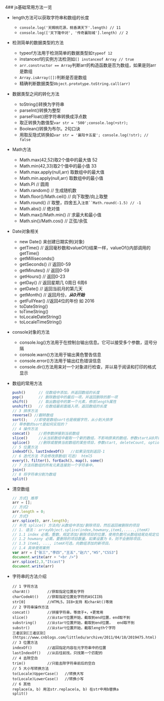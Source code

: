 4## js基础常用方法一览
- length方法可以获取字符串和数组的长度
  + `console.log('天赐桃花源，桃香满天下'.length) // 11 `
  + `console.log(['天下隆中对', '传奇襄阳城'].length) // 2 `
- 检测简单的数据类型的方法
  + typeof方法用于检测简单的数据类型如`typeof 12`
  + instanceof的实例方法检测如`[] instanceof Array // true`
  + `arr.constructor == Array`判断arr的构造函数是否为数组，如果是则arr是数组
  + `Array.isArray([])`判断是否是数组
  + 精确判断数据类型`Object.prototype.toString.call(arr)`
- 数据类型之间的转化方法
  + toString()转换为字符串
  + parseInt()转换为整型
  + parseFloat()把字符串转换成浮点数
  + 取正转换为数值型`var str = '500';console.log(+str);`
  + Boolean()转换为布尔。2句口诀
  + 用取反隐式转换如`var str = '襄阳卡五星'; console.log(!str); // false`
- Math方法
  + Math.max(42,52)取2个值中的最大值 52
  + Math.min(42,33)取2个值中的最小值 33
  + Math.max.apply(null,arr) 取数组中的最大值
  + Math.min.apply(null,arr) 取数组中的最小值
  + Math.PI             // 圆周
  + Math.random()       // 生成随机数
  + Math.floor()/Math.ceil()   // 向下取整/向上取整
  + Math.round()        // 取整，四舍五入`注意``Math.round(-1.5) // -1`
  + Math.abs()          // 绝对值
  + Math.max()/Math.min()    // 求最大和最小值
  + Math.sin()/Math.cos()    // 正弦/余弦
- Date对象相关
  + new Date() 来创建日期实例(对象)
  + getTime()     // 返回毫秒数和valueOf()结果一样，valueOf()内部调用的getTime()
  + getMilliseconds() 
  + getSeconds()  // 返回0-59
  + getMinutes()  // 返回0-59
  + getHours()    // 返回0-23
  + getDay()      // 返回星期几 0周日   6周6
  + getDate()     // 返回当前月的第几天
  + getMonth()    // 返回月份，***从0开始***
  + getFullYear() //返回4位的年份  如 2016
  - toDateString()
  - toTimeString()
  - toLocaleDateString()
  - toLocaleTimeString()
- console对象的方法
  + console.log()方法用于在控制台输出信息。它可以接受多个参数，逗号分隔
  + console.warn()方法用于输出黄色警告信息
  + console.error()方法用于输出红色错误信息
  + console.dir()方法用来对一个对象进行检查，并以易于阅读和打印的格式显示
- 数组的常用方法
  ```javascript
  push()      // 往数组中添加，并返回数组的长度
  pop()       // 删除数组中的最后一项，并返回删除的那一项
  shift()     // 取出数组中的第一个元素，修改length属性
  unshift()   // 在数组最前面插入项，返回数组的长度
  // 3 排序方法
  reverse() //翻转数组
  sort();   //即使是数组sort也是根据字符，从小到大排序
  // 带参数的sort是如何实现的？
  // 4 操作方法
  concat()    //把参数拼接到当前数组
  slice()     //从当前数组中截取一个新的数组，不影响原来的数组，参数start从0开始,end从1开始
  splice()    //删除或替换当前数组的某些项目，参数start, deleteCount, options(要替换的项目)
  // 5 位置方法
  indexOf()、lastIndexOf()   //如果没找到返回-1
  // 6 迭代方法 不会修改原数组(可选)  html5
  every()、filter()、forEach()、map()、some()
  // 7 方法将数组的所有元素连接到一个字符串中。
  join()
  // 8 将字符串分割为数组
  split()
  ```

- 清空数组
  ```javascript
  // 方式1 推荐 
  arr = [];
  // 方式2 
  arr.length = 0;
  // 方式3
  arr.splice(0, arr.length);
  // 补充 splice() 方法向/从数组中添加/删除项目，然后返回被删除的项目
  // 1. 语法： arrayObject.splice(index,howmany,item1,.....,itemX)
  // 1.1 index 必需。整数，规定添加/删除项目的位置，使用负数可从数组结尾处规定位置。
  // 1.2 howmany 必需。要删除的项目数量。如果设置为 0，则不会删除项目。
  // 1.3 item1, ..., itemX可选。向数组添加的新项目。
  // 1.4 具体使用案例
  var arr = ["张三","李四","王五","赵六","H5","CSS3"]
  document.write(arr + "<br />")
  arr.splice(2,3,"Itcast")
  document.write(arr)
  ```

- 字符串的方法介绍
  ```
  // 1 字符方法
  charAt()        //获取指定位置处字符
  charCodeAt()    //获取指定位置处字符的ASCII码
  str[0]          //HTML5，IE8+支持 和charAt()等效
  // 2 字符串操作方法
  concat()        //拼接字符串，等效于+，+更常用
  slice()         //从start位置开始，截取到end位置，end取不到
  substring()     //从start位置开始，截取到end位置，  end取不到
  substr()        //从start位置开始，截取length个字符
  三者区别[三者区别](https://www.cnblogs.com/littledu/archive/2011/04/18/2019475.html)
  // 3 位置方法
  indexOf()       //返回指定内容在元字符串中的位置
  lastIndexOf()   //从后往前找，只找第一个匹配的
  // 4 去除空白
  trim()          //只能去除字符串前后的空白
  // 5 大小写转换方法
  to(Locale)UpperCase()   //转换大写
  to(Locale)LowerCase()   //转换小写
  // 6 其他
  replace(a, b) 用法str.replace(a, b) 在str中用b替换a
  split()
  ```